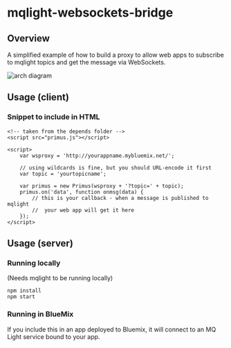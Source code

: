 # mqlight-websockets-bridge

## Overview
A simplified example of how to build a proxy to allow web apps to subscribe to mqlight topics and get the message via WebSockets.

![arch diagram](http://dalelane.co.uk/blog/post-images/150519-mqlight-with-websockets.jpg)

## Usage (client)
### Snippet to include in HTML
```
<!-- taken from the depends folder -->
<script src="primus.js"></script>

<script>
    var wsproxy = 'http://yourappname.mybluemix.net/';

    // using wildcards is fine, but you should URL-encode it first
    var topic = 'yourtopicname';

    var primus = new Primus(wsproxy + '?topic=' + topic);
    primus.on('data', function onmsg(data) {
        // this is your callback - when a message is published to mqlight
        //  your web app will get it here
    });
</script>
```

## Usage (server)
### Running locally
(Needs mqlight to be running locally)
```
npm install
npm start
```

### Running in BlueMix
If you include this in an app deployed to Bluemix, it will connect to an MQ Light service bound to your app. 

